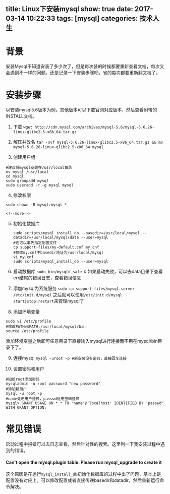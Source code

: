 title: Linux下安装mysql
show: true
date: 2017-03-14 10:22:33
tags: [mysql]
categories: 技术人生
---
# 背景
安装Mysql不知道安装了多少次了，但是每次装的时候都要重新查看文档，每次又会遇到不一样的问题。还是记录一下安装步骤吧，省的每次都要重新翻文档了。

# 安装步骤
以安装mysql5.6版本为例，其他版本可以下载官网对应版本，然后查看附带的INSTALL文档。

1. 下载
`wget http://cdn.mysql.com/archives/mysql-5.6/mysql-5.6.26-linux-glibc2.5-x86_64.tar.gz `

2. 解压并改名
`tar -xvf mysql-5.6.26-linux-glibc2.5-x86_64.tar.gz && mv mysql-5.6.26-linux-glibc2.5-x86_64 mysql`

3. 创建用户组
```
#建议将mysql安装在/usr/local目录
mv mysql /usr/local
cd mysql
sudo groupadd mysql
sudo useradd -r -g mysql mysql
```

4. 修改权限
```
sudo chown -R mysql:mysql *
```

    <!--more-->

5. 初始化数据库
	```
	sudo scripts/mysql_install_db --basedir=/usr/local/mysql --datadir=/usr/local/mysql/data --user=mysql
	#也可以事先指定配置文件
	cp support-files/my-default.cnf my.cnf
	#修改my.cnf中basedir地址为/usr/local/mysql
	vi my.cnf
	sudo scripts/mysql_install_db --user=mysql
	```

6. 启动数据库
  `sudo bin/mysqld_safe &` 
  如果启动失败，可以去data目录下查看err结尾的错误日志，查看错误信息

7. 添加mysql为系统服务
  `sudo cp support-files/mysql.server /etc/init.d/mysql`
  之后就可以使用`/etc/init.d/mysql start|stop|restart`来管理mysql了

8. 添加环境变量
  ```
  sudo vi /etc/profile
  #修改PATH=$PATH:/usr/local/mysql/bin
  source /etc/profile
  ```
  添加环境变量之后即可任意目录下直接输入mysql进行连接而不用在mysql/bin目录下了。

9. 连接mysql
`mysql -uroot -p #新安装没有密码，直接回车连接`

10. 设置密码和用户
```
#如给root添加密码
mysqladmin -u root password "new password"
#添加新用户
mysql -u root -p
#name处用用户替换，passwd处用密码替换
mysql> GRANT USAGE ON *.* TO 'name'@'localhost' IDENTIFIED BY 'passwd' WITH GRANT OPTION;
```

# 常见错误
启动过程中报错可以去日志查看，然后针对性的搜索。这里列一下我安装过程中遇到的错误。

#### Can't open the mysql.plugin table. Please run mysql_upgrade to create it
这个原因是在运行`mysql_install_db`初始化数据库的过程中出了问题，基本上是配置没有对应上。可以修改配置或者直接传递basedir和datadir，然后重新运行命令解决。


